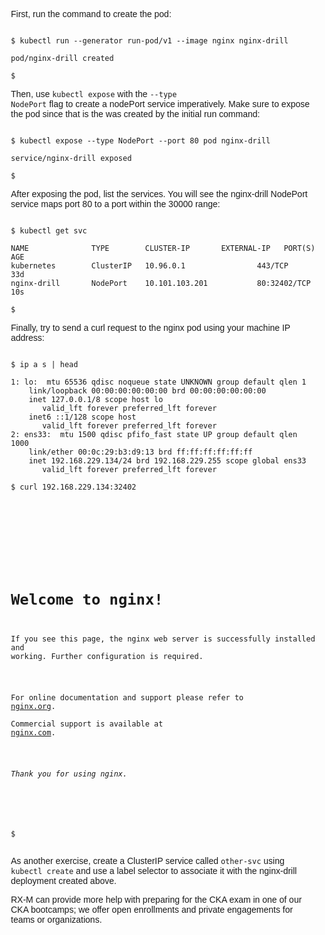 <!-- CKA Self-Study Mod 3 -->

First, run the command to create the pod:

<pre class="wp-block-code"><code>
$ kubectl run --generator run-pod/v1 --image nginx nginx-drill

pod/nginx-drill created

$
</code></pre>

Then, use <code>kubectl expose</code> with the <code>--type NodePort</code> flag to create a nodePort service imperatively. Make sure to expose the pod since that is the was created by the initial run command:

<pre class="wp-block-code"><code>
$ kubectl expose --type NodePort --port 80 pod nginx-drill

service/nginx-drill exposed

$
</code></pre>

After exposing the pod, list the services. You will see the nginx-drill NodePort service maps port 80 to a port within the 30000 range:

<pre class="wp-block-code"><code>
$ kubectl get svc

NAME              TYPE        CLUSTER-IP       EXTERNAL-IP   PORT(S)        AGE
kubernetes        ClusterIP   10.96.0.1        <none>        443/TCP        33d
nginx-drill       NodePort    10.101.103.201   <none>        80:32402/TCP   10s

$
</code></pre>

Finally, try to send a curl request to the nginx pod using your machine IP address:

<pre class="wp-block-code"><code>
$ ip a s | head

1: lo: <LOOPBACK,UP,LOWER_UP> mtu 65536 qdisc noqueue state UNKNOWN group default qlen 1
    link/loopback 00:00:00:00:00:00 brd 00:00:00:00:00:00
    inet 127.0.0.1/8 scope host lo
       valid_lft forever preferred_lft forever
    inet6 ::1/128 scope host
       valid_lft forever preferred_lft forever
2: ens33: <BROADCAST,MULTICAST,UP,LOWER_UP> mtu 1500 qdisc pfifo_fast state UP group default qlen 1000
    link/ether 00:0c:29:b3:d9:13 brd ff:ff:ff:ff:ff:ff
    inet 192.168.229.134/24 brd 192.168.229.255 scope global ens33
       valid_lft forever preferred_lft forever

$ curl 192.168.229.134:32402

<!DOCTYPE html>
<html>
<head>
<title>Welcome to nginx!</title>
<style>
    body {
        width: 35em;
        margin: 0 auto;
        font-family: Tahoma, Verdana, Arial, sans-serif;
    }
</style>
</head>
<body>
<h1>Welcome to nginx!</h1>
<p>If you see this page, the nginx web server is successfully installed and
working. Further configuration is required.</p>

<p>For online documentation and support please refer to
<a href="http://nginx.org/">nginx.org</a>.<br/>
Commercial support is available at
<a href="http://nginx.com/">nginx.com</a>.</p>

<p><em>Thank you for using nginx.</em></p>
</body>
</html>

$
</code></pre>


As another exercise, create a ClusterIP service called <code>other-svc</code> using <code>kubectl create</code> and use a label selector to associate it with the nginx-drill deployment created above.

RX-M can provide more help with preparing for the CKA exam in one of our CKA bootcamps; we offer open enrollments and private engagements for teams or organizations.
